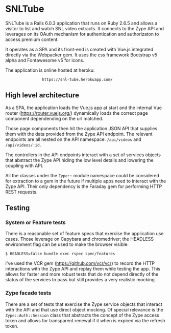 # SNLTube

SNLTube is a Rails 6.0.3 application that runs on Ruby 2.6.5 and allows a
visitor to list and watch SNL video extracts. It connects to the Zype API and
leverages on its OAuth mechanism for authentication and authorizaton to access
premium content.

It operates as a SPA and its front-end is created with Vue.js integrated
directly via the Webpacker gem. It uses the css framework Bootstrap v5 alpha
and Fontawesome v5 for icons.

The application is online hosted at heroku:

                    https://snl-tube.herokuapp.com/

## High level architecture

As a SPA, the application loads the Vue.js app at start and the internal
Vue router (https://router.vuejs.org/) dynamically loads the correct page
component dependending on the url matched.

Those page components then hit the application JSON API that supplies them
with the data provided from the Zype API endpoint. The relevant endpoints are
all nested on the API namespace: `/api/videos` and `/api/videos/:id`.

The controllers in the API endpoints interact with a set of services objects
that abstract the Zype API hiding the low level details and lowering the
coupling with API.

All the classes under the `Zype::` module namespace could be considered for
extraction to a gem in the future if multiple apps need to interact with the
Zype API. Their only dependency is the Faraday gem for performing HTTP REST
requests.

## Testing

### System or Feature tests

There is a reasonable set of feature specs that exercise the application
use cases. Those leverage on Capybara and chromedriver; the HEADLESS
environment flag can be used to make the browser visible:

`$ HEADLESS=false bundle exec rspec spec/features`

I've used the VCR gem (https://github.com/vcr/vcr) to record the HTTP
interactions with the Zype API and replay them while testing the app. This
allows for faster and more robust tests that do not depend directly of the
status of the services to pass but still provides a very realistic mocking.

### Zype facade tests

There are a set of tests that exercise the Zype service objects that interact
with the API and that use direct object mocking. Of special relevance is the
`Zype::Auth::Session` class that abstracts the concept of the Zype access token
and allows for transparent renewal if it when is expired via the refresh token.
